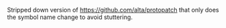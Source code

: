 Stripped down version of https://github.com/alta/protopatch 
that only does the symbol name change to avoid stuttering.
